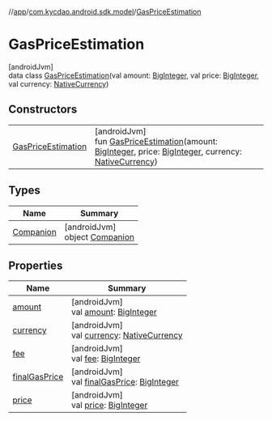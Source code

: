 //[app](../../../index.md)/[com.kycdao.android.sdk.model](../index.md)/[GasPriceEstimation](index.md)

# GasPriceEstimation

[androidJvm]\
data class [GasPriceEstimation](index.md)(val amount: [BigInteger](https://developer.android.com/reference/kotlin/java/math/BigInteger.html), val price: [BigInteger](https://developer.android.com/reference/kotlin/java/math/BigInteger.html), val currency: [NativeCurrency](../-native-currency/index.md))

## Constructors

| | |
|---|---|
| [GasPriceEstimation](-gas-price-estimation.md) | [androidJvm]<br>fun [GasPriceEstimation](-gas-price-estimation.md)(amount: [BigInteger](https://developer.android.com/reference/kotlin/java/math/BigInteger.html), price: [BigInteger](https://developer.android.com/reference/kotlin/java/math/BigInteger.html), currency: [NativeCurrency](../-native-currency/index.md)) |

## Types

| Name | Summary |
|---|---|
| [Companion](-companion/index.md) | [androidJvm]<br>object [Companion](-companion/index.md) |

## Properties

| Name | Summary |
|---|---|
| [amount](amount.md) | [androidJvm]<br>val [amount](amount.md): [BigInteger](https://developer.android.com/reference/kotlin/java/math/BigInteger.html) |
| [currency](currency.md) | [androidJvm]<br>val [currency](currency.md): [NativeCurrency](../-native-currency/index.md) |
| [fee](fee.md) | [androidJvm]<br>val [fee](fee.md): [BigInteger](https://developer.android.com/reference/kotlin/java/math/BigInteger.html) |
| [finalGasPrice](final-gas-price.md) | [androidJvm]<br>val [finalGasPrice](final-gas-price.md): [BigInteger](https://developer.android.com/reference/kotlin/java/math/BigInteger.html) |
| [price](price.md) | [androidJvm]<br>val [price](price.md): [BigInteger](https://developer.android.com/reference/kotlin/java/math/BigInteger.html) |
